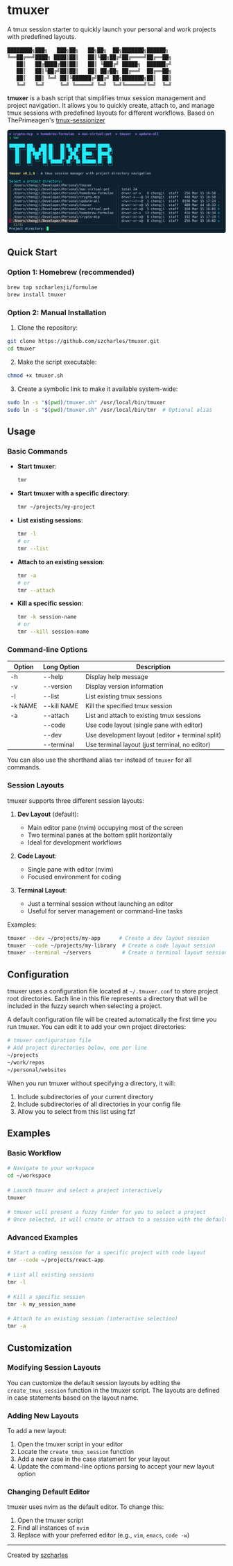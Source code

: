 # tmuxer

A tmux session starter to quickly launch your personal and work projects with predefined layouts.

```
████████╗███╗   ███╗██╗   ██╗██╗  ██╗███████╗██████╗
╚══██╔══╝████╗ ████║██║   ██║╚██╗██╔╝██╔════╝██╔══██╗
   ██║   ██╔████╔██║██║   ██║ ╚███╔╝ █████╗  ██████╔╝
   ██║   ██║╚██╔╝██║██║   ██║ ██╔██╗ ██╔══╝  ██╔══██╗
   ██║   ██║ ╚═╝ ██║╚██████╔╝██╔╝ ██╗███████╗██║  ██║
   ╚═╝   ╚═╝     ╚═╝ ╚═════╝ ╚═╝  ╚═╝╚══════╝╚═╝  ╚═╝
```

**tmuxer** is a bash script that simplifies tmux session management and project navigation. It allows you to quickly create, attach to, and manage tmux sessions with predefined layouts for different workflows. Based on ThePrimeagen's [tmux-sessionizer](https://github.com/ThePrimeagen/.dotfiles/blob/master/bin/.local/scripts/tmux-sessionizer)

![tmr](assets/tmr.png)

## Quick Start

### Option 1: Homebrew (recommended)

```bash
brew tap szcharlesji/formulae
brew install tmuxer
```

### Option 2: Manual Installation

1. Clone the repository:

```bash
git clone https://github.com/szcharles/tmuxer.git
cd tmuxer
```

2. Make the script executable:

```bash
chmod +x tmuxer.sh
```

3. Create a symbolic link to make it available system-wide:

```bash
sudo ln -s "$(pwd)/tmuxer.sh" /usr/local/bin/tmuxer
sudo ln -s "$(pwd)/tmuxer.sh" /usr/local/bin/tmr  # Optional alias
```

## Usage

### Basic Commands

- **Start tmuxer**:

    ```bash
    tmr
    ```

- **Start tmuxer with a specific directory**:

    ```bash
    tmr ~/projects/my-project
    ```

- **List existing sessions**:

    ```bash
    tmr -l
    # or
    tmr --list
    ```

- **Attach to an existing session**:

    ```bash
    tmr -a
    # or
    tmr --attach
    ```

- **Kill a specific session**:
    ```bash
    tmr -k session-name
    # or
    tmr --kill session-name
    ```

### Command-line Options

| Option  | Long Option | Description                                      |
| ------- | ----------- | ------------------------------------------------ |
| -h      | --help      | Display help message                             |
| -v      | --version   | Display version information                      |
| -l      | --list      | List existing tmux sessions                      |
| -k NAME | --kill NAME | Kill the specified tmux session                  |
| -a      | --attach    | List and attach to existing tmux sessions        |
|         | --code      | Use code layout (single pane with editor)        |
|         | --dev       | Use development layout (editor + terminal split) |
|         | --terminal  | Use terminal layout (just terminal, no editor)   |

You can also use the shorthand alias `tmr` instead of `tmuxer` for all commands.

### Session Layouts

tmuxer supports three different session layouts:

1. **Dev Layout** (default):

    - Main editor pane (nvim) occupying most of the screen
    - Two terminal panes at the bottom split horizontally
    - Ideal for development workflows

2. **Code Layout**:

    - Single pane with editor (nvim)
    - Focused environment for coding

3. **Terminal Layout**:
    - Just a terminal session without launching an editor
    - Useful for server management or command-line tasks

Examples:

```bash
tmuxer --dev ~/projects/my-app      # Create a dev layout session
tmuxer --code ~/projects/my-library  # Create a code layout session
tmuxer --terminal ~/servers          # Create a terminal layout session
```

## Configuration

tmuxer uses a configuration file located at `~/.tmuxer.conf` to store project root directories. Each line in this file represents a directory that will be included in the fuzzy search when selecting a project.

A default configuration file will be created automatically the first time you run tmuxer. You can edit it to add your own project directories:

```bash
# tmuxer configuration file
# Add project directories below, one per line
~/projects
~/work/repos
~/personal/websites
```

When you run tmuxer without specifying a directory, it will:

1. Include subdirectories of your current directory
2. Include subdirectories of all directories in your config file
3. Allow you to select from this list using fzf

## Examples

### Basic Workflow

```bash
# Navigate to your workspace
cd ~/workspace

# Launch tmuxer and select a project interactively
tmuxer

# tmuxer will present a fuzzy finder for you to select a project
# Once selected, it will create or attach to a session with the default layout
```

### Advanced Examples

```bash
# Start a coding session for a specific project with code layout
tmr --code ~/projects/react-app

# List all existing sessions
tmr -l

# Kill a specific session
tmr -k my_session_name

# Attach to an existing session (interactive selection)
tmr -a
```

## Customization

### Modifying Session Layouts

You can customize the default session layouts by editing the `create_tmux_session` function in the tmuxer script. The layouts are defined in case statements based on the layout name.

### Adding New Layouts

To add a new layout:

1. Open the tmuxer script in your editor
2. Locate the `create_tmux_session` function
3. Add a new case in the case statement for your layout
4. Update the command-line options parsing to accept your new layout option

### Changing Default Editor

tmuxer uses nvim as the default editor. To change this:

1. Open the tmuxer script
2. Find all instances of `nvim`
3. Replace with your preferred editor (e.g., `vim`, `emacs`, `code -w`)

---

Created by [szcharles](https://github.com/szcharles)
